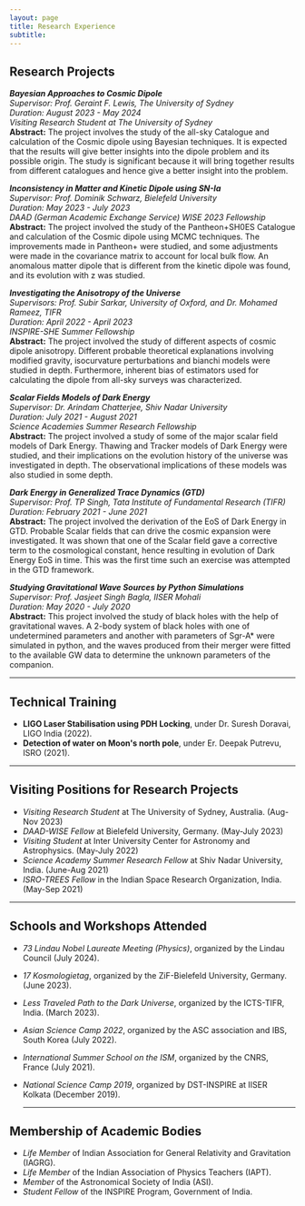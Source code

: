 ```yaml
---
layout: page
title: Research Experience
subtitle:
---
```


**Research Projects**
------------------------------------------------------------------------
***Bayesian Approaches to Cosmic Dipole***\
*Supervisor: Prof. Geraint F. Lewis, The University of Sydney*\
*Duration: August 2023 - May 2024*\
*Visiting Research Student at The University of Sydney*\
**Abstract:** The project involves the study of the all-sky Catalogue and calculation of the Cosmic dipole using Bayesian techniques. It is expected that the results will give better insights into the dipole problem and its possible origin. The study is significant because it will bring together results from different catalogues and hence give a better insight into the problem.

***Inconsistency in Matter and Kinetic Dipole using SN-Ia***\
*Supervisor: Prof. Dominik Schwarz, Bielefeld University*\
*Duration: May 2023 - July 2023*\
*DAAD (German Academic Exchange Service) WISE 2023 Fellowship*\
**Abstract:** The project involved the study of the Pantheon+SH0ES Catalogue and calculation of the Cosmic dipole using MCMC techniques. The improvements made in Pantheon+ were studied, and some adjustments were made in the covariance matrix to account for local bulk flow. An anomalous matter dipole that is different from the kinetic dipole was found, and its evolution with z was studied.

***Investigating the Anisotropy of the Universe***\
*Supervisors: Prof. Subir Sarkar, University of Oxford, and Dr. Mohamed Rameez, TIFR*\
*Duration: April 2022 - April 2023*\
*INSPIRE-SHE Summer Fellowship*\
**Abstract:** The project involved the study of different aspects of cosmic dipole anisotropy. Different probable theoretical explanations involving modified gravity, isocurvature perturbations and bianchi models were studied in depth. Furthermore, inherent bias of estimators used for calculating the dipole from all-sky surveys was characterized.

***Scalar Fields Models of Dark Energy***\
*Supervisor: Dr. Arindam Chatterjee, Shiv Nadar University*\
*Duration: July 2021 - August 2021*\
*Science Academies Summer Research Fellowship*\
**Abstract:** The project involved a study of some of the major scalar field models of Dark Energy. Thawing and Tracker models of Dark Energy were studied, and their implications on the evolution history of the universe was investigated in depth. The observational implications of these models was also studied in some depth.

***Dark Energy in Generalized Trace Dynamics (GTD)***\
*Supervisor: Prof. TP Singh, Tata Institute of Fundamental Research (TIFR)*\
*Duration: February 2021 - June 2021*\
**Abstract:** The project involved the derivation of the EoS of Dark Energy in GTD. Probable Scalar fields that can drive the cosmic expansion were investigated. It was shown that one of the Scalar field gave a corrective term to the cosmological constant, hence resulting in evolution of Dark Energy EoS in time. This was the first time such an exercise was attempted in the GTD framework.

***Studying Gravitational Wave Sources by Python Simulations***\
*Supervisor: Prof. Jasjeet Singh Bagla, IISER Mohali*\
*Duration: May 2020 - July 2020*\
**Abstract:** This project involved the study of black holes with the help of gravitational waves. A 2-body system of black holes with one of undetermined parameters and another with parameters of Sgr-A* were simulated in python, and the waves produced from their merger were fitted to the available GW data to determine the unknown parameters of the companion.

-----------------------------------------------------------------------

**Technical Training**
------------------------------------------------------------------------
- **LIGO Laser Stabilisation using PDH Locking**, under Dr. Suresh Doravai, LIGO India (2022).
- **Detection of water on Moon's north pole**, under Er. Deepak Putrevu, ISRO (2021).

-----------------------------------------------------------------------

**Visiting Positions for Research Projects**
------------------------------------------------------------------------
- *Visiting Research Student* at The University of Sydney, Australia. (Aug-Nov 2023)
- *DAAD-WISE Fellow* at Bielefeld University, Germany. (May-July 2023)
- *Visiting Student* at Inter University Center for Astronomy and Astrophysics. (May-July 2022)
- *Science Academy Summer Research Fellow* at Shiv Nadar University, India. (June-Aug 2021)
- *ISRO-TREES Fellow* in the Indian Space Research Organization, India. (May-Sep 2021)
  
-----------------------------------------------------------------------

**Schools and Workshops Attended**
------------------------------------------------------------------------
- *73 Lindau Nobel Laureate Meeting (Physics)*, organized by the Lindau Council (July 2024).
- *17 Kosmologietag*, organized by the ZiF-Bielefeld University, Germany. (June 2023).
- *Less Traveled Path to the Dark Universe*, organized by the ICTS-TIFR, India. (March 2023).
- *Asian Science Camp 2022*, organized by the ASC association and IBS, South Korea (July 2022).
- *International Summer School on the ISM*, organized by the CNRS, France (July 2021).
- *National Science Camp 2019*, organized by DST-INSPIRE at IISER Kolkata (December 2019).

  -----------------------------------------------------------------------

**Membership of Academic Bodies**
------------------------------------------------------------------------
- *Life Member* of Indian Association for General Relativity and Gravitation (IAGRG).
- *Life Member* of the Indian Association of Physics Teachers (IAPT).
- *Member* of the Astronomical Society of India (ASI).
- *Student Fellow* of the INSPIRE Program, Government of India.
